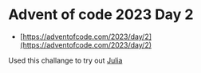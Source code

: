 # Advent of code 2023 Day 2

- [https://adventofcode.com/2023/day/2](https://adventofcode.com/2023/day/2)

Used this challange to try out [Julia](https://julialang.org/)
